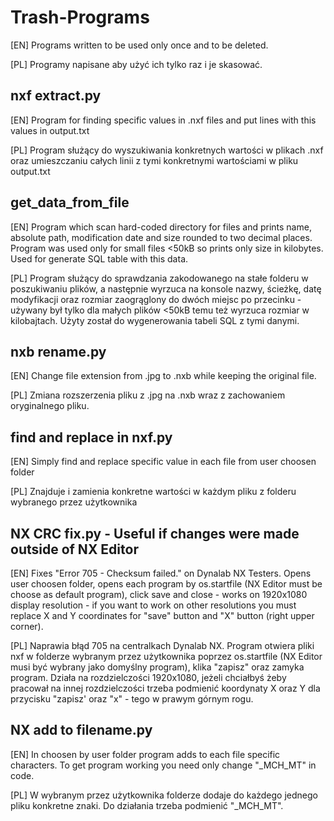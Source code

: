 # Trash-Programs

[EN] Programs written to be used only once and to be deleted.

[PL] Programy napisane aby użyć ich tylko raz i je skasować.


## nxf extract.py

[EN] Program for finding specific values in .nxf files and put lines with this values in output.txt

[PL] Program służący do wyszukiwania konkretnych wartości w plikach .nxf oraz umieszczaniu całych linii z tymi konkretnymi wartościami w pliku output.txt


## get_data_from_file

[EN] Program which scan hard-coded directory for files and prints name, absolute path, modification date and size rounded to two decimal places. Program was used only for small files <50kB so prints only size in kilobytes. Used for generate SQL table with this data.

[PL] Program służący do sprawdzania zakodowanego na stałe folderu w poszukiwaniu plików, a następnie wyrzuca na konsole nazwy, ścieżkę, datę modyfikacji oraz rozmiar zaogrąglony do dwóch miejsc po przecinku - używany był tylko dla małych plików <50kB temu też wyrzuca rozmiar w kilobajtach. Użyty został do wygenerowania tabeli SQL z tymi danymi.


## nxb rename.py

[EN] Change file extension from .jpg to .nxb while keeping the original file.

[PL] Zmiana rozszerzenia pliku z .jpg na .nxb wraz z zachowaniem oryginalnego pliku.


## find and replace in nxf.py 

[EN] Simply find and replace specific value in each file from user choosen folder

[PL] Znajduje i zamienia konkretne wartości w każdym pliku z folderu wybranego przez użytkownika


## NX CRC fix.py - Useful if changes were made outside of NX Editor

[EN] Fixes "Error 705 - Checksum failed." on Dynalab NX Testers. Opens user choosen folder, opens each program by os.startfile (NX Editor must be choose as default program), click save and close - works on 1920x1080 display resolution - if you want to work on other resolutions you must replace X and Y coordinates for "save" button and "X" button (right upper corner). 

[PL] Naprawia błąd 705 na centralkach Dynalab NX. Program otwiera pliki nxf w folderze wybranym przez użytkownika poprzez os.startfile (NX Editor musi być wybrany jako domyślny program), klika "zapisz" oraz zamyka program. Działa na rozdzielczości 1920x1080, jeżeli chciałbyś żeby pracował na innej rozdzielczości trzeba podmienić koordynaty X oraz Y dla przycisku "zapisz' oraz "x" - tego w prawym górnym rogu.


## NX add to filename.py

[EN] In choosen by user folder program adds to each file specific characters. To get program working you need only change "_MCH_MT" in code.

[PL] W wybranym przez użytkownika folderze dodaje do każdego jednego pliku konkretne znaki. Do działania trzeba podmienić "_MCH_MT".
